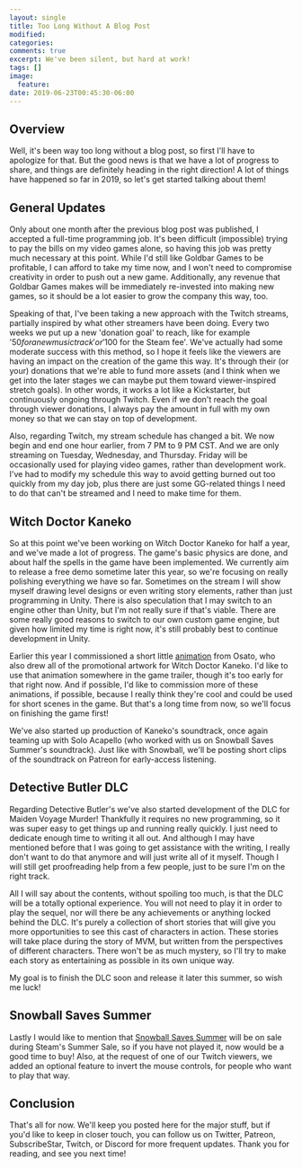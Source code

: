 ```yaml
---
layout: single
title: Too Long Without A Blog Post
modified:
categories:
comments: true
excerpt: We've been silent, but hard at work!
tags: []
image:
  feature:
date: 2019-06-23T00:45:30-06:00
---
```

## Overview

Well, it's been way too long without a blog post, so first I'll have to apologize for that. But the good news is that we have a lot of progress to share, and things are definitely heading in the right direction! A lot of things have happened so far in 2019, so let's get started talking about them!

## General Updates

Only about one month after the previous blog post was published, I accepted a full-time programming job. It's been difficult (impossible) trying to pay the bills on my video games alone, so having this job was pretty much necessary at this point. While I'd still like Goldbar Games to be profitable, I can afford to take my time now, and I won't need to compromise creativity in order to push out a new game. Additionally, any revenue that Goldbar Games makes will be immediately re-invested into making new games, so it should be a lot easier to grow the company this way, too.

Speaking of that, I've been taking a new approach with the Twitch streams, partially inspired by what other streamers have been doing. Every two weeks we put up a new 'donation goal' to reach, like for example '$50 for a new music track' or '$100 for the Steam fee'.  We've actually had some moderate success with this method, so I hope it feels like the viewers are having an impact on the creation of the game this way. It's through their (or your) donations that we're able to fund more assets (and I think when we get into the later stages we can maybe put them toward viewer-inspired stretch goals). In other words, it works a lot like a Kickstarter, but continuously ongoing through Twitch. Even if we don't reach the goal through viewer donations, I always pay the amount in full with my own money so that we can stay on top of development.

Also, regarding Twitch, my stream schedule has changed a bit. We now begin and end one hour earlier, from 7 PM to 9 PM CST. And we are only streaming on Tuesday, Wednesday, and Thursday. Friday will be occasionally used for playing video games, rather than development work. I've had to modify my schedule this way to avoid getting burned out too quickly from my day job, plus there are just some GG-related things I need to do that can't be streamed and I need to make time for them.

## Witch Doctor Kaneko

So at this point we've been working on Witch Doctor Kaneko for half a year, and we've made a lot of progress. The game's basic physics are done, and about half the spells in the game have been implemented. We currently aim to release a free demo sometime later this year, so we're focusing on really polishing everything we have so far. Sometimes on the stream I will show myself drawing level designs or even writing story elements, rather than just programming in Unity. There is also speculation that I may switch to an engine other than Unity, but I'm not really sure if that's viable. There are some really good reasons to switch to our own custom game engine, but given how limited my time is right now, it's still probably best to continue development in Unity.

Earlier this year I commissioned a short little [animation](https://twitter.com/Osatosama/status/1118307245454974977) from Osato, who also drew all of the promotional artwork for Witch Doctor Kaneko. I'd like to use that animation somewhere in the game trailer, though it's too early for that right now. And if possible, I'd like to commission more of these animations, if possible, because I really think they're cool and could be used for short scenes in the game. But that's a long time from now, so we'll focus on finishing the game first!

We've also started up production of Kaneko's soundtrack, once again teaming up with Solo Acapello (who worked with us on Snowball Saves Summer's soundtrack). Just like with Snowball, we'll be posting short clips of the soundtrack on Patreon for early-access listening.

## Detective Butler DLC

Regarding Detective Butler's we've also started development of the DLC for Maiden Voyage Murder! Thankfully it requires no new programming, so it was super easy to get things up and running really quickly. I just need to dedicate enough time to writing it all out. And although I may have mentioned before that I was going to get assistance with the writing, I really don't want to do that anymore and will just write all of it myself. Though I will still get proofreading help from a few people, just to be sure I'm on the right track.

All I will say about the contents, without spoiling too much, is that the DLC will be a totally optional experience. You will not need to play it in order to play the sequel, nor will there be any achievements or anything locked behind the DLC. It's purely a collection of short stories that will give you more opportunities to see this cast of characters in action. These stories will take place during the story of MVM, but written from the perspectives of different characters. There won't be as much mystery, so I'll try to make each story as entertaining as possible in its own unique way.

My goal is to finish the DLC soon and release it later this summer, so wish me luck!

## Snowball Saves Summer

Lastly I would like to mention that [Snowball Saves Summer](https://www.goldbargames.com/snowball-saves/summer/) will be on sale during Steam's Summer Sale, so if you have not played it, now would be a good time to buy! Also, at the request of one of our Twitch viewers, we added an optional feature to invert the mouse controls, for people who want to play that way.

## Conclusion

That's all for now. We'll keep you posted here for the major stuff, but if you'd like to keep in closer touch, you can follow us on Twitter, Patreon, SubscribeStar, Twitch, or Discord for more frequent updates. Thank you for reading, and see you next time!
